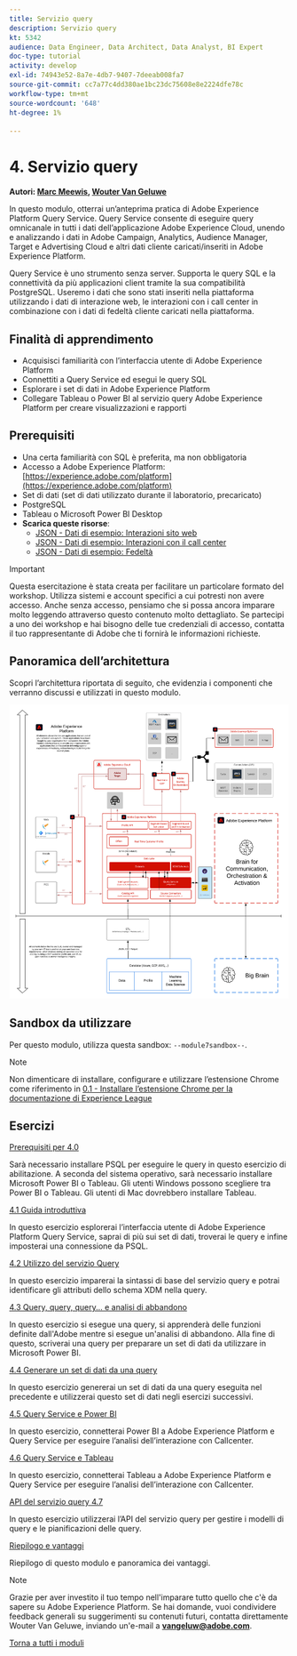 ```yaml
---
title: Servizio query
description: Servizio query
kt: 5342
audience: Data Engineer, Data Architect, Data Analyst, BI Expert
doc-type: tutorial
activity: develop
exl-id: 74943e52-8a7e-4db7-9407-7deeab008fa7
source-git-commit: cc7a77c4dd380ae1bc23dc75608e8e2224dfe78c
workflow-type: tm+mt
source-wordcount: '648'
ht-degree: 1%

---
```


# 4. Servizio query

**Autori: [Marc Meewis](https://www.linkedin.com/in/marcmeewis/), [Wouter Van Geluwe](https://www.linkedin.com/in/woutervangeluwe/)**

In questo modulo, otterrai un’anteprima pratica di Adobe Experience Platform Query Service. Query Service consente di eseguire query omnicanale in tutti i dati dell’applicazione Adobe Experience Cloud, unendo e analizzando i dati in Adobe Campaign, Analytics, Audience Manager, Target e Advertising Cloud e altri dati cliente caricati/inseriti in Adobe Experience Platform.

Query Service è uno strumento senza server. Supporta le query SQL e la connettività da più applicazioni client tramite la sua compatibilità PostgreSQL.
Useremo i dati che sono stati inseriti nella piattaforma utilizzando i dati di interazione web, le interazioni con i call center in combinazione con i dati di fedeltà cliente caricati nella piattaforma.

## Finalità di apprendimento

- Acquisisci familiarità con l’interfaccia utente di Adobe Experience Platform
- Connettiti a Query Service ed esegui le query SQL
- Esplorare i set di dati in Adobe Experience Platform
- Collegare Tableau o Power BI al servizio query Adobe Experience Platform per creare visualizzazioni e rapporti

## Prerequisiti

- Una certa familiarità con SQL è preferita, ma non obbligatoria
- Accesso a Adobe Experience Platform: [https://experience.adobe.com/platform](https://experience.adobe.com/platform)
- Set di dati (set di dati utilizzato durante il laboratorio, precaricato)
- PostgreSQL
- Tableau o Microsoft Power BI Desktop
- **Scarica queste risorse**:
   - [JSON - Dati di esempio: Interazioni sito web](./../../assets/json/ee.json)
   - [JSON - Dati di esempio: Interazioni con il call center](./../../assets/json/callcenter.json)
   - [JSON - Dati di esempio: Fedeltà](./../../assets/json/loyalty.json)

>[!IMPORTANT]
>
>Questa esercitazione è stata creata per facilitare un particolare formato del workshop. Utilizza sistemi e account specifici a cui potresti non avere accesso. Anche senza accesso, pensiamo che si possa ancora imparare molto leggendo attraverso questo contenuto molto dettagliato. Se partecipi a uno dei workshop e hai bisogno delle tue credenziali di accesso, contatta il tuo rappresentante di Adobe che ti fornirà le informazioni richieste.

## Panoramica dell’architettura

Scopri l’architettura riportata di seguito, che evidenzia i componenti che verranno discussi e utilizzati in questo modulo.

![Panoramica dell’architettura](../../assets/images/architecturem7.png)

## Sandbox da utilizzare

Per questo modulo, utilizza questa sandbox: `--module7sandbox--`.

>[!NOTE]
>
>Non dimenticare di installare, configurare e utilizzare l’estensione Chrome come riferimento in [0.1 - Installare l’estensione Chrome per la documentazione di Experience League](../module0/ex1.md)

## Esercizi

[Prerequisiti per 4.0](./ex0.md)

Sarà necessario installare PSQL per eseguire le query in questo esercizio di abilitazione. A seconda del sistema operativo, sarà necessario installare Microsoft Power BI o Tableau. Gli utenti Windows possono scegliere tra Power BI o Tableau. Gli utenti di Mac dovrebbero installare Tableau.

[4.1 Guida introduttiva](./ex1.md)

In questo esercizio esplorerai l’interfaccia utente di Adobe Experience Platform Query Service, saprai di più sui set di dati, troverai le query e infine imposterai una connessione da PSQL.

[4.2 Utilizzo del servizio Query](./ex2.md)

In questo esercizio imparerai la sintassi di base del servizio query e potrai identificare gli attributi dello schema XDM nella query.

[4.3 Query, query, query... e analisi di abbandono](./ex3.md)

In questo esercizio si esegue una query, si apprenderà delle funzioni definite dall&#39;Adobe mentre si esegue un&#39;analisi di abbandono. Alla fine di questo, scriverai una query per preparare un set di dati da utilizzare in Microsoft Power BI.

[4.4 Generare un set di dati da una query](./ex4.md)

In questo esercizio genererai un set di dati da una query eseguita nel precedente e utilizzerai questo set di dati negli esercizi successivi.

[4.5 Query Service e Power BI](./ex5.md)

In questo esercizio, connetterai Power BI a Adobe Experience Platform e Query Service per eseguire l’analisi dell’interazione con Callcenter.

[4.6 Query Service e Tableau](./ex6.md)

In questo esercizio, connetterai Tableau a Adobe Experience Platform e Query Service per eseguire l’analisi dell’interazione con Callcenter.

[API del servizio query 4.7](./ex7.md)

In questo esercizio utilizzerai l’API del servizio query per gestire i modelli di query e le pianificazioni delle query.

[Riepilogo e vantaggi](./summary.md)

Riepilogo di questo modulo e panoramica dei vantaggi.

>[!NOTE]
>
>Grazie per aver investito il tuo tempo nell&#39;imparare tutto quello che c&#39;è da sapere su Adobe Experience Platform. Se hai domande, vuoi condividere feedback generali su suggerimenti su contenuti futuri, contatta direttamente Wouter Van Geluwe, inviando un&#39;e-mail a **vangeluw@adobe.com**.

[Torna a tutti i moduli](../../overview.md)
